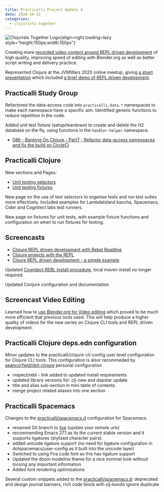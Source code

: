 ```yaml
---
title: Practicalli Project Update 4
date: 2020-10-15
categories:
  - clojurists-together
---
```


![Clojurists Together Logo](https://raw.githubusercontent.com/practicalli/graphic-design/live/buttons/practicalli-clojurists-together-button.svg){align=right loading=lazy style="height:150px;width:150px"}

Creating more [recorded video content around REPL driven development](https://www.youtube.com/playlist?list=PLpr9V-R8ZxiB3u90ga_SdxYsF2k2JTag1) of high quality, improving speed of editing with Blender.org as well as better script writing and delivery practice.

Represented Clojure at the JVMWars 2020 online meetup, giving [a short presentation](https://docs.google.com/presentation/d/e/2PACX-1vR3jDNOaYoAQRUQcCm9NccXY-dNxr5JT5LfURqujAVp23dohoYKLH9BHGlFgdQjKrLKnNKkraeRbKzA/pub?start=false&loop=false&delayms=3000) which included [a brief demo of REPL driven development](https://youtu.be/rQ802kSaip4).

<!-- more -->

## Practicalli Study Group

Refactored the data-access code into `practicalli.data.*` namespaces to make each namespace have a specific aim. Identified generic functions to reduce repetition in the code.

Added unit test fixture (setup/teardown) to create and delete the H2 database on the fly, using functions in the `handler-helper` namespace.

- [086 - Banking On Clojure - Part7 - Refactor data-access namespaces and fix the build on CircleCI](https://www.youtube.com/watch?v=Ro_h5jt02Q0&list=PLpr9V-R8ZxiDjyU7cQYWOEFBDR1t7t0wv&index=89)


## Practicalli Clojure

New sections and Pages:
- [Unit testing selectors](https://practical.li/clojure/testing/unit-testing/test-selectors.html)
- [Unit testing fixtures](https://practical.li/clojure/testing/unit-testing/fixtures.html)

New page on the use of test selectors to organise tests and run test suites more effectively.  Included examples for LambdaIsland kaocha, Spacemacs, Cider and Cognitect labs test runners.

New page on fixtures for unit tests, with example fixture functions and configuration on when to run fixtures for testing.

## Screencasts

- [Clojure REPL driven development with Rebel Readline](https://www.youtube.com/watch?v=U19TWMsg0s0&list=PLpr9V-R8ZxiB3u90ga_SdxYsF2k2JTag1&index=1)
- [Clojure projects with the REPL](https://www.youtube.com/watch?v=7muHVkxzZcE&list=PLpr9V-R8ZxiB3u90ga_SdxYsF2k2JTag1&index=2)
- [Cloure REPL driven development - a simple example](https://youtu.be/rQ802kSaip4)

Updated [Cognitect REBL install procedure](https://practical.li/clojure/alternative-tools/clojure-tools/cognitect-rebl.html), local maven install no longer required.

Updated Conjure configuration and documentation


## Screencast Video Editing

Learned how to [use Blender.org for Video editing](https://www.youtube.com/playlist?list=PLxdnSsBqCrrG9vYaQMDE0A16c4M52b7vJ) which proved to be much more efficient that previous tools used.  This will help produce a higher quality of videos for the new series on Clojure CLI tools and REPL driven development.


## Practicalli Clojure deps.edn configuration

Minor updates to the practicalli/clojure-cli-config user level configuration for Clojure CLI tools.  This configuration is alsor recommeded by [seancorfield/dot-clojure](https://github.com/seancorfield/dot-clojure) personal configuration

- inspect/rebl - link added to updated install requirements
- updated library versions for: clj-new and depstar update
- title and alias sub-section in mini table of contents
- merge project related aliases into one section


## Practicalli Spacemacs

Changes to the [practicalli/spacemacs.d](https://github.com/practicalli/spacemacs.d/) configuration for Spacemacs.

- renamed Git branch to [live](https://github.com/practicalli/spacemacs.d/) (update your remote urls)
- recommending Emacs 27.1 as its the current stable version and it supports ligatures (stylized character pairs).
- added unicode ligature support (no need for ligature configuration in dotspacemacs/user-config as it built into the unicode layer)
- Switched to using Fira code font as this has ligature support
- Updated the doom modeline theme for a  nice minimal look without loosing any important information
- Added font rendering optimizations

Several custom snippets added to the [practicalli/spacemacs.d](https://github.com/practicalli/spacemacs.d/): deprecated and design journal banners, rich code block with clj-kondo ignore duplicate

